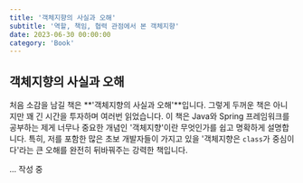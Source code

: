 ```yaml
---
title: '객체지향의 사실과 오해'
subtitle: '역할, 책임, 협력 관점에서 본 객체지향'
date: 2023-06-30 00:00:00
category: 'Book'
---
```


## 객체지향의 사실과 오해

처음 소감을 남길 책은 **'객체지향의 사실과 오해'**입니다. 그렇게 두꺼운 책은 아니지만 꽤 긴 시간을 투자하며 여러번 읽었습니다. 이 책은 Java와 Spring 프레임워크를 공부하는 제게 너무나 중요한 개념인 '객체지향'이란 무엇인가를 쉽고 명확하게 설명합니다. 특히, 저를 포함한 많은 초보 개발자들이 가지고 있을 '객체지향은 `class`가 중심이다'라는 큰 오해를 완전히 뒤바꿔주는 강력한 책입니다.

... 작성 중
